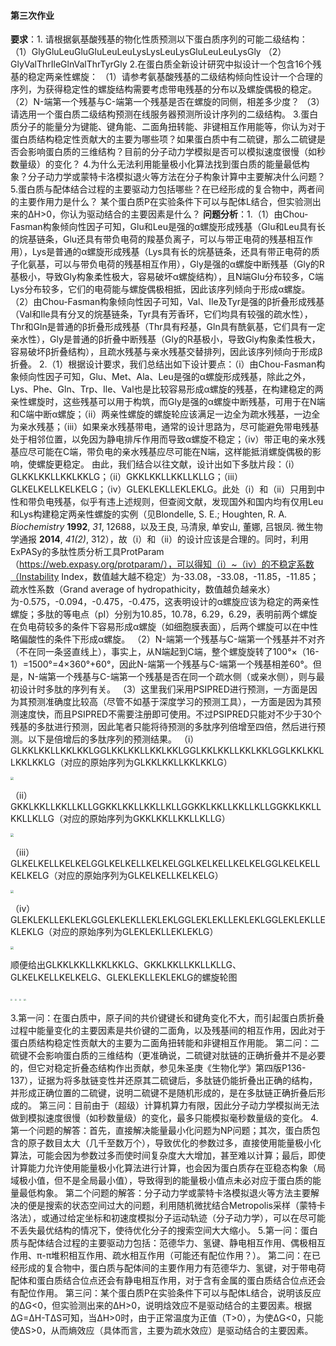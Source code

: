#### 第三次作业 ####
**要求**：1. 请根据氨基酸残基的物化性质预测以下蛋白质序列的可能二级结构：
（1）GlyGluLeuGluGluLeuLeuLysLysLeuLysGluLeuLeuLysGly
（2）GlyValThrIleGlnValThrTyrGly
2.在蛋白质全新设计研究中拟设计一个包含16个残基的稳定两亲性螺旋：
（1）请参考氨基酸残基的二级结构倾向性设计一个合理的序列，为获得稳定性的螺旋结构需要考虑带电残基的分布以及螺旋偶极的稳定。
（2）N-端第一个残基与C-端第一个残基是否在螺旋的同侧，相差多少度？
（3）请选用一个蛋白质二级结构预测在线服务器预测所设计序列的二级结构。
3.蛋白质分子的能量分为键能、键角能、二面角扭转能、非键相互作用能等，你认为对于蛋白质结构稳定性贡献大的主要为哪些项？如果蛋白质中有二硫键，那么二硫键是否会影响蛋白质的三维结构？目前的分子动力学模拟是否可以模拟速度很慢（如秒数量级）的变化？
4.为什么无法利用能量极小化算法找到蛋白质的能量最低构象？分子动力学或蒙特卡洛模拟退火等方法在分子构象计算中主要解决什么问题？
5.蛋白质与配体结合过程的主要驱动力包括哪些？在已经形成的复合物中，两者间的主要作用力是什么？
某个蛋白质P在实验条件下可以与配体L结合，但实验测出来的ΔH>0，你认为驱动结合的主要因素是什么？
**问题分析**：1.（1）由Chou-Fasman构象倾向性因子可知，Glu和Leu是强的α螺旋形成残基（Glu和Leu具有长的烷基链条，Glu还具有带负电荷的羧基负离子，可以与带正电荷的残基相互作用），Lys是普通的α螺旋形成残基（Lys具有长的烷基链条，还具有带正电荷的质子化氨基，可以与带负电荷的残基相互作用），Gly是强的α螺旋中断残基（Gly的R基极小，导致Gly构象柔性极大，容易破坏α螺旋结构），且N端Glu分布较多，C端Lys分布较多，它们的电荷能与螺旋偶极相抵，因此该序列倾向于形成α螺旋。
（2）由Chou-Fasman构象倾向性因子可知，Val、Ile及Tyr是强的β折叠形成残基（Val和Ile具有分叉的烷基链条，Tyr具有芳香环，它们均具有较强的疏水性），Thr和Gln是普通的β折叠形成残基（Thr具有羟基，Gln具有酰氨基，它们具有一定亲水性），Gly是普通的β折叠中断残基（Gly的R基极小，导致Gly构象柔性极大，容易破坏β折叠结构），且疏水残基与亲水残基交替排列，因此该序列倾向于形成β折叠。
2.（1）根据设计要求，我们总结出如下设计要点：（i）由Chou-Fasman构象倾向性因子可知，Glu、Met、Ala、Leu是强的α螺旋形成残基，除此之外，Lys、Phe、Gln、Trp、Ile、Val也是比较容易形成α螺旋的残基，在构建稳定的两亲性螺旋时，这些残基可以用于构筑，而Gly是强的α螺旋中断残基，可用于在N端和C端中断α螺旋；（ii）两亲性螺旋的螺旋轮应该满足一边全为疏水残基，一边全为亲水残基；（iii）如果亲水残基带电，通常的设计思路为，尽可能避免带电残基处于相邻位置，以免因为静电排斥作用而导致α螺旋不稳定；（iv）带正电的亲水残基应尽可能在C端，带负电的亲水残基应尽可能在N端，这样能抵消螺旋偶极的影响，使螺旋更稳定。
由此，我们结合以往文献，设计出如下多肽片段：（i）GLKKLKKLLKKLKKLG；（ii）GKKLKKLLKKLLKLLG；（iii）GLKELKELLKELKELG；（iv）GLEKLEKLLEKLEKLG。此处（i）和（ii）只用到中性和带负电残基，似乎有违上述规则，但查阅文献，发现国外和国内均有仅用Leu和Lys构建稳定两亲性螺旋的实例（见Blondelle, S. E.; Houghten, R. A. *Biochemistry* **1992**, *31*, 12688，以及王良, 马清泉, 单安山, 董娜, 吕银凤. <font face="楷体">微生物学通报</font> **2014**, *41(2)*, 312），故（i）和（ii）的设计应该是合理的。同时，利用ExPASy的多肽性质分析工具ProtParam（https://web.expasy.org/protparam/），可以得知（i）~（iv）的不稳定系数（Instability Index，数值越大越不稳定）为-33.08，-33.08，-11.85，-11.85；疏水性系数（Grand average of hydropathicity，数值越负越亲水）为-0.575，-0.094，-0.475，-0.475，这表明设计的α螺旋应该为稳定的两亲性螺旋；多肽的等电点（pI）分别为10.85，10.78，6.29，6.29，表明前两个螺旋在负电荷较多的条件下容易形成α螺旋（如细胞膜表面），后两个螺旋可以在中性略偏酸性的条件下形成α螺旋。
（2）N-端第一个残基与C-端第一个残基并不对齐（不在同一条竖直线上），事实上，从N端起到C端，整个螺旋旋转了100°×（16-1）=1500°=4×360°+60°，因此N-端第一个残基与C-端第一个残基相差60°。但是，N-端第一个残基与C-端第一个残基是否在同一个疏水侧（或亲水侧），则与最初设计时多肽的序列有关。
（3）这里我们采用PSIPRED进行预测，一方面是因为其预测准确度比较高（尽管不如基于深度学习的预测工具），一方面是因为其预测速度快，而且PSIPRED不需要注册即可使用。不过PSIPRED只能对不少于30个残基的多肽进行预测，因此笔者只能将待预测的多肽序列倍增至四倍，然后进行预测。以下是倍增后的多肽序列的预测结果。
（i）GLKKLKKLLKKLKKLGGLKKLKKLLKKLKKLGGLKKLKKLLKKLKKLGGLKKLKKLLKKLKKLG（对应的原始序列为GLKKLKKLLKKLKKLG）

<img src="C:\Workbench\Chemistry\Chemistry Course\2020 Biophysical Chemistry\Biophysical-Chemistry-Homework\Homework_3\Peptide_Structure_Pred_1.png" style="zoom:33%;" />

（ii）GKKLKKLLKKLLKLLGGKKLKKLLKKLLKLLGGKKLKKLLKKLLKLLGGKKLKKLLKKLLKLLG（对应的原始序列为GKKLKKLLKKLLKLLG）

<img src="C:\Workbench\Chemistry\Chemistry Course\2020 Biophysical Chemistry\Biophysical-Chemistry-Homework\Homework_3\Peptide_Structure_Pred_2.png" style="zoom:33%;" />

（iii）GLKELKELLKELKELGGLKELKELLKELKELGGLKELKELLKELKELGGLKELKELLKELKELG（对应的原始序列为GLKELKELLKELKELG）

<img src="C:\Workbench\Chemistry\Chemistry Course\2020 Biophysical Chemistry\Biophysical-Chemistry-Homework\Homework_3\Peptide_Structure_Pred_3.png" style="zoom:33%;" />

（iv）GLEKLEKLLEKLEKLGGLEKLEKLLEKLEKLGGLEKLEKLLEKLEKLGGLEKLEKLLEKLEKLG（对应的原始序列为GLEKLEKLLEKLEKLG）

<img src="C:\Workbench\Chemistry\Chemistry Course\2020 Biophysical Chemistry\Biophysical-Chemistry-Homework\Homework_3\Peptide_Structure_Pred_4.png" style="zoom:33%;" />

顺便给出GLKKLKKLLKKLKKLG、GKKLKKLLKKLLKLLG、GLKELKELLKELKELG、GLEKLEKLLEKLEKLG的螺旋轮图

<img src="C:\Workbench\Chemistry\Chemistry Course\2020 Biophysical Chemistry\Biophysical-Chemistry-Homework\Homework_3\HelixWheel_1.jpeg" style="zoom:20%;" /> <img src="C:\Workbench\Chemistry\Chemistry Course\2020 Biophysical Chemistry\Biophysical-Chemistry-Homework\Homework_3\HelixWheel_2.jpeg" style="zoom:20%;" /> <img src="C:\Workbench\Chemistry\Chemistry Course\2020 Biophysical Chemistry\Biophysical-Chemistry-Homework\Homework_3\HelixWheel_3.jpeg" style="zoom:20%;" /> <img src="C:\Workbench\Chemistry\Chemistry Course\2020 Biophysical Chemistry\Biophysical-Chemistry-Homework\Homework_3\HelixWheel_4.jpeg" style="zoom:20%;" />

3.第一问：在蛋白质中，原子间的共价键键长和键角变化不大，而引起蛋白质折叠过程中能量变化的主要因素是共价键的二面角，以及残基间的相互作用，因此对于蛋白质结构稳定性贡献大的主要为二面角扭转能和非键相互作用能。
第二问：二硫键不会影响蛋白质的三维结构（更准确说，二硫键对肽链的正确折叠并不是必要的，但它对稳定折叠态结构作出贡献，参见朱圣庚《生物化学》第四版P136-137），证据为将多肽链变性并还原其二硫键后，多肽链仍能折叠出正确的结构，并形成正确位置的二硫键，说明二硫键不是随机形成的，是在多肽链正确折叠后形成的。
第三问：目前由于（超级）计算机算力有限，因此分子动力学模拟尚无法做到模拟速度很慢（如秒数量级）的变化，最多只能模拟毫秒数量级的变化。
4.第一个问题的解答：首先，直接解决能量最小化问题为NP问题；其次，蛋白质包含的原子数目太大（几千至数万个），导致优化的参数过多，直接使用能量极小化算法，可能会因为参数过多而使时间复杂度大大增加，甚至难以计算；最后，即使计算能力允许使用能量极小化算法进行计算，也会因为蛋白质存在亚稳态构象（局域极小值，但不是全局最小值），导致得到的能量极小值点未必对应于蛋白质的能量最低构象。
第二个问题的解答：分子动力学或蒙特卡洛模拟退火等方法主要解决的便是搜索的状态空间过大的问题，利用随机微扰结合Metropolis采样（蒙特卡洛法），或通过给定坐标和初速度模拟分子运动轨迹（分子动力学），可以在尽可能不丢失最优结构的情况下，使待优化分子的搜索空间大大缩小。
5.第一问：蛋白质与配体结合过程的主要驱动力包括：范德华力、氢键、静电相互作用、偶极相互作用、π-π堆积相互作用、疏水相互作用（可能还有配位作用？）。
第二问：在已经形成的复合物中，蛋白质与配体间的主要作用力有范德华力、氢键，对于带电荷配体和蛋白质结合位点还会有静电相互作用，对于含有金属的蛋白质结合位点还会有配位作用。
第三问：某个蛋白质P在实验条件下可以与配体L结合，说明该反应的ΔG<0，但实验测出来的ΔH>0，说明焓效应不是驱动结合的主要因素。根据ΔG=ΔH-TΔS可知，当ΔH>0时，由于正常温度为正值（T>0），为使ΔG<0，只能使ΔS>0，从而熵效应（具体而言，主要为疏水效应）是驱动结合的主要因素。